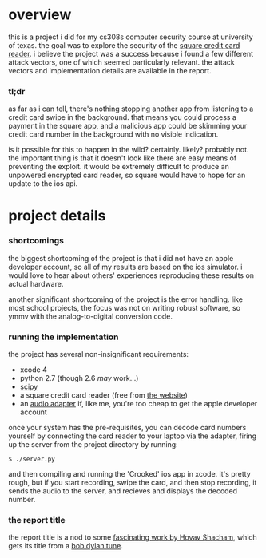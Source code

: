 # overview

this is a project i did for my cs308s computer security course at university of texas.  the goal was to explore the security of the [square credit card reader][square].  i believe the project was a success because i found a few different attack vectors, one of which seemed particularly relevant.  the attack vectors and implementation details are available in the report.

### tl;dr

as far as i can tell, there's nothing stopping another app from listening to a credit card swipe in the background.  that means you could process a payment in the square app, and a malicious app could be skimming your credit card number in the background with no visible indication.

is it possible for this to happen in the wild?  certainly.  likely?  probably not.  the important thing is that it doesn't look like there are easy means of preventing the exploit.  it would be extremely difficult to produce an unpowered encrypted card reader, so square would have to hope for an update to the ios api.

# project details

### shortcomings

the biggest shortcoming of the project is that i did not have an apple developer account, so all of my results are based on the ios simulator.  i would love to hear about others' experiences reproducing these results on actual hardware.

another significant shortcoming of the project is the error handling.  like most school projects, the focus was not on writing robust software, so ymmv with the analog-to-digital conversion code.

### running the implementation

the project has several non-insignificant requirements:

- xcode 4
- python 2.7 (though 2.6 _may_ work…)
- [scipy]
- a square credit card reader (free from [the website][square])
- an [audio adapter][adapter] if, like me, you're too cheap to get the apple developer account

once your system has the pre-requisites, you can decode card numbers yourself by connecting the card reader to your laptop via the adapter, firing up the server from the project directory by running:

    $ ./server.py

and then compiling and running the 'Crooked' ios app in xcode.  it's pretty rough, but if you start recording, swipe the card, and then stop recording, it sends the audio to the server, and recieves and displays the decoded number.

### the report title

the report title is a nod to some [fascinating work by Hovav Shacham][geometry], which gets its title from a [bob dylan tune][dylan].

[square]: https://squareup.com/
[SciPy]: http://www.scipy.org/
[adapter]: http://www.amazon.com/gp/product/B00332DPDG/ref=oh_o00_s00_i00_details
[geometry]: https://encrypted.google.com/url?sa=t&rct=j&q=the%20geometry%20of%20innocent%20flesh%20on%20the%20bone&source=web&cd=1&ved=0CBwQFjAA&url=http%3A%2F%2Fcseweb.ucsd.edu%2F~hovav%2Fdist%2Fgeometry.pdf&ei=qe4JT5LiOsvjsQK695GRCg&usg=AFQjCNGm9EU0vgkdW5Ew1ejOUj4JYdsrxw&sig2=VtMbBVmWZ9gXj6ZIY0c9Mw
[dylan]: http://en.wikipedia.org/wiki/Tombstone_Blues